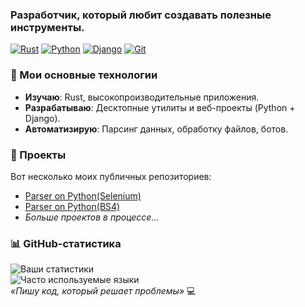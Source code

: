 ### Разработчик, который любит создавать полезные инструменты.

[![Rust](https://img.shields.io/badge/Rust-000000?style=for-the-badge&logo=rust&logoColor=white)](https://www.rust-lang.org/)
[![Python](https://img.shields.io/badge/Python-3776AB?style=for-the-badge&logo=python&logoColor=white)](https://www.python.org/)
[![Django](https://img.shields.io/badge/Django-092E20?style=for-the-badge&logo=django&logoColor=white)](https://www.djangoproject.com/)
[![Git](https://img.shields.io/badge/Git-F05032?style=for-the-badge&logo=git&logoColor=white)](https://git-scm.com/)

### 🔧 Мои основные технологии  
- **Изучаю**: Rust, высокопроизводительные приложения.  
- **Разрабатываю**: Десктопные утилиты и веб-проекты (Python + Django).  
- **Автоматизирую**: Парсинг данных, обработку файлов, ботов.  

### 🚀 Проекты  
Вот несколько моих публичных репозиториев:  
- [Parser on Python(Selenium)](https://github.com/SirEdwinDrow/Parser-on-Selenium)
- [Parser on Python(BS4)](https://github.com/SirEdwinDrow/Parser-on-bs4) 
- *Больше проектов в процессе...*  

### 📊 GitHub-статистика  
![Ваши статистики](https://github-readme-stats.vercel.app/api?username=SirEdwinDrow&show_icons=true&theme=dark&hide_border=true)  
![Часто используемые языки](https://github-readme-stats.vercel.app/api/top-langs/?username=SirEdwinDrow&layout=compact&theme=dark&hide_border=true)  
*«Пишу код, который решает проблемы»* 💻  

